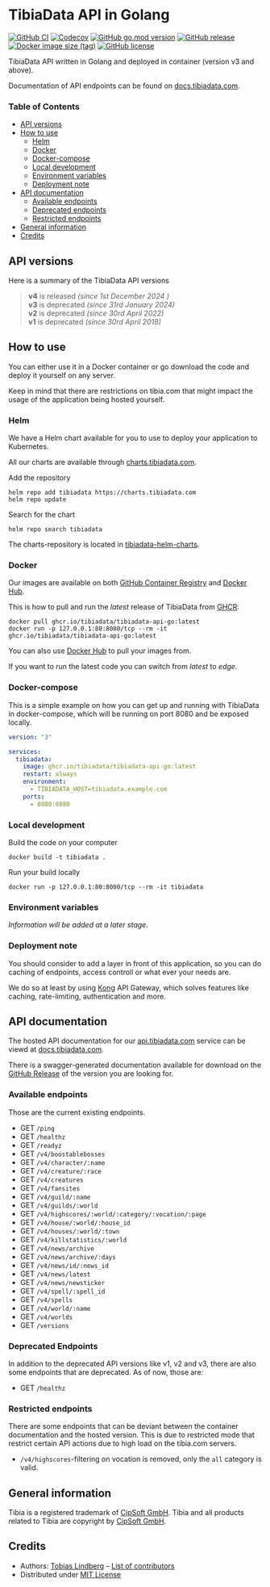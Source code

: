# TibiaData API in Golang

[![GitHub CI](https://img.shields.io/github/actions/workflow/status/tibiadata/tibiadata-api-go/build.yml?branch=main&logo=github)](https://github.com/tibiadata/tibiadata-api-go/actions/workflows/build.yml)
[![Codecov](https://codecov.io/gh/TibiaData/tibiadata-api-go/branch/main/graph/badge.svg?token=PSBNLBI10C)](https://codecov.io/gh/TibiaData/tibiadata-api-go)
[![GitHub go.mod version](https://img.shields.io/github/go-mod/go-version/tibiadata/tibiadata-api-go?logo=go)](https://github.com/tibiadata/tibiadata-api-go/blob/main/go.mod)
[![GitHub release](https://img.shields.io/github/v/release/tibiadata/tibiadata-api-go?sort=semver&logo=github)](https://github.com/tibiadata/tibiadata-api-go/releases)
[![Docker image size (tag)](https://img.shields.io/docker/image-size/tibiadata/tibiadata-api-go/latest?logo=docker)](https://hub.docker.com/r/tibiadata/tibiadata-api-go)
[![GitHub license](https://img.shields.io/github/license/tibiadata/tibiadata-api-go)](https://github.com/tibiadata/tibiadata-api-go/blob/main/LICENSE)

TibiaData API written in Golang and deployed in container (version v3 and above).

Documentation of API endpoints can be found on [docs.tibiadata.com](https://docs.tibiadata.com).

### Table of Contents

- [API versions](#api-versions)
- [How to use](#how-to-use)
  - [Helm](#helm)
  - [Docker](#docker)
  - [Docker-compose](#docker-compose)
  - [Local development](#local-development)
  - [Environment variables](#environment-variables)
  - [Deployment note](#deployment-note)
- [API documentation](#api-documentation)
  - [Available endpoints](#available-endpoints)
  - [Deprecated endpoints](#deprecated-endpoints)
  - [Restricted endpoints](#restricted-endpoints)
- [General information](#general-information)
- [Credits](#credits)

## API versions

Here is a summary of the TibiaData API versions

> **v4** is released _(since 1st December 2024 )_\
> **v3** is deprecated _(since 31rd January 2024)_\
> **v2** is deprecated _(since 30rd April 2022)_\
> **v1** is deprecated _(since 30rd April 2018)_

## How to use

You can either use it in a Docker container or go download the code and deploy it yourself on any server.

Keep in mind that there are restrictions on tibia.com that might impact the usage of the application being hosted yourself.

### Helm

We have a Helm chart available for you to use to deploy your application to Kubernetes.

All our charts are available through [charts.tibiadata.com](https://charts.tibiadata.com).

Add the repository

```console
helm repo add tibiadata https://charts.tibiadata.com
helm repo update
```

Search for the chart

```console
helm repo search tibiadata
```

The charts-repository is located in [tibiadata-helm-charts](https://github.com/TibiaData/tibiadata-helm-charts).

### Docker

Our images are available on both [GitHub Container Registry](https://github.com/TibiaData/tibiadata-api-go/pkgs/container/tibiadata-api-go) and [Docker Hub](https://hub.docker.com/r/tibiadata/tibiadata-api-go).

This is how to pull and run the _latest_ release of TibiaData from [GHCR](https://github.com/TibiaData/tibiadata-api-go/pkgs/container/tibiadata-api-go):

```console
docker pull ghcr.io/tibiadata/tibiadata-api-go:latest
docker run -p 127.0.0.1:80:8080/tcp --rm -it ghcr.io/tibiadata/tibiadata-api-go:latest
```

You can also use [Docker Hub](https://hub.docker.com/r/tibiadata/tibiadata-api-go) to pull your images from.

If you want to run the latest code you can switch from _latest_ to _edge_.

### Docker-compose

This is a simple example on how you can get up and running with TibiaData in docker-compose, which will be running on port 8080 and be exposed locally.

```yaml
version: "3"

services:
  tibiadata:
    image: ghcr.io/tibiadata/tibiadata-api-go:latest
    restart: always
    environment:
      - TIBIADATA_HOST=tibiadata.example.com
    ports:
      - 8080:8080
```

### Local development

Build the code on your computer

```console
docker build -t tibiadata .
```

Run your build locally

```console
docker run -p 127.0.0.1:80:8080/tcp --rm -it tibiadata
```

### Environment variables

_Information will be added at a later stage._

### Deployment note

You should consider to add a layer in front of this application, so you can do caching of endpoints, access controll or what ever your needs are.

We do so at least by using [Kong](https://github.com/Kong/kong) API Gateway, which solves features like caching, rate-limiting, authentication and more.

## API documentation

The hosted API documentation for our [api.tibiadata.com](https://api.tibiadata.com) service can be viewd at [docs.tibiadata.com](https://docs.tibiadata.com).

There is a swagger-generated documentation available for download on the [GitHub Release](https://github.com/TibiaData/tibiadata-api-go/releases) of the version you are looking for.

### Available endpoints

Those are the current existing endpoints.

- GET `/ping`
- GET `/healthz`
- GET `/readyz`
- GET `/v4/boostablebosses`
- GET `/v4/character/:name`
- GET `/v4/creature/:race`
- GET `/v4/creatures`
- GET `/v4/fansites`
- GET `/v4/guild/:name`
- GET `/v4/guilds/:world`
- GET `/v4/highscores/:world/:category/:vocation/:page`
- GET `/v4/house/:world/:house_id`
- GET `/v4/houses/:world/:town`
- GET `/v4/killstatistics/:world`
- GET `/v4/news/archive`
- GET `/v4/news/archive/:days`
- GET `/v4/news/id/:news_id`
- GET `/v4/news/latest`
- GET `/v4/news/newsticker`
- GET `/v4/spell/:spell_id`
- GET `/v4/spells`
- GET `/v4/world/:name`
- GET `/v4/worlds`
- GET `/versions`

### Deprecated Endpoints

In addition to the deprecated API versions like v1, v2 and v3, there are also some endpoints that are deprecated. As of now, those are:

- GET `/healthz`

### Restricted endpoints

There are some endpoints that can be deviant between the container documentation and the hosted version. This is due to restricted mode that restrict certain API actions due to high load on the tibia.com servers.

- `/v4/highscores`-filtering on vocation is removed, only the `all` category is valid.

## General information

Tibia is a registered trademark of [CipSoft GmbH](https://www.cipsoft.com/en/). Tibia and all products related to Tibia are copyright by [CipSoft GmbH](https://www.cipsoft.com/en/).

## Credits

- Authors: [Tobias Lindberg](https://github.com/tobiasehlert) – [List of contributors](https://github.com/TibiaData/tibiadata-api-go/graphs/contributors)
- Distributed under [MIT License](LICENSE)
